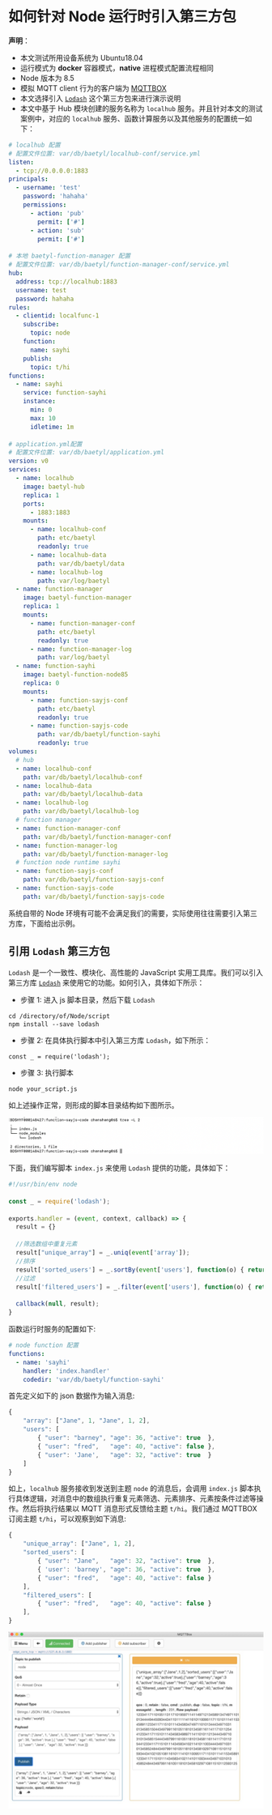 # 如何针对 Node 运行时引入第三方包

**声明**：

- 本文测试所用设备系统为 Ubuntu18.04
- 运行模式为 **docker** 容器模式，**native** 进程模式配置流程相同
- Node 版本为 8.5
- 模拟 MQTT client 行为的客户端为 [MQTTBOX](../Resources.html#下载-MQTTBOX-客户端)
- 本文选择引入 [`Lodash`](https://www.lodashjs.com/) 这个第三方包来进行演示说明
- 本文中基于 Hub 模块创建的服务名称为 `localhub` 服务。并且针对本文的测试案例中，对应的 `localhub` 服务、函数计算服务以及其他服务的配置统一如下：

```yaml
# localhub 配置
# 配置文件位置: var/db/baetyl/localhub-conf/service.yml
listen:
  - tcp://0.0.0.0:1883
principals:
  - username: 'test'
    password: 'hahaha'
    permissions:
      - action: 'pub'
        permit: ['#']
      - action: 'sub'
        permit: ['#']

# 本地 baetyl-function-manager 配置
# 配置文件位置: var/db/baetyl/function-manager-conf/service.yml
hub:
  address: tcp://localhub:1883
  username: test
  password: hahaha
rules:
  - clientid: localfunc-1
    subscribe:
      topic: node
    function:
      name: sayhi
    publish:
      topic: t/hi
functions:
  - name: sayhi
    service: function-sayhi
    instance:
      min: 0
      max: 10
      idletime: 1m

# application.yml配置
# 配置文件位置: var/db/baetyl/application.yml
version: v0
services:
  - name: localhub
    image: baetyl-hub
    replica: 1
    ports:
      - 1883:1883
    mounts:
      - name: localhub-conf
        path: etc/baetyl
        readonly: true
      - name: localhub-data
        path: var/db/baetyl/data
      - name: localhub-log
        path: var/log/baetyl
  - name: function-manager
    image: baetyl-function-manager
    replica: 1
    mounts:
      - name: function-manager-conf
        path: etc/baetyl
        readonly: true
      - name: function-manager-log
        path: var/log/baetyl
  - name: function-sayhi
    image: baetyl-function-node85
    replica: 0
    mounts:
      - name: function-sayjs-conf
        path: etc/baetyl
        readonly: true
      - name: function-sayjs-code
        path: var/db/baetyl/function-sayhi
        readonly: true
volumes:
  # hub
  - name: localhub-conf
    path: var/db/baetyl/localhub-conf
  - name: localhub-data
    path: var/db/baetyl/localhub-data
  - name: localhub-log
    path: var/db/baetyl/localhub-log
  # function manager
  - name: function-manager-conf
    path: var/db/baetyl/function-manager-conf
  - name: function-manager-log
    path: var/db/baetyl/function-manager-log
  # function node runtime sayhi
  - name: function-sayjs-conf
    path: var/db/baetyl/function-sayjs-conf
  - name: function-sayjs-code
    path: var/db/baetyl/function-sayjs-code
```

系统自带的 Node 环境有可能不会满足我们的需要，实际使用往往需要引入第三方库，下面给出示例。

## 引用 `Lodash` 第三方包

`Lodash` 是一个一致性、模块化、高性能的 JavaScript 实用工具库。我们可以引入第三方库 [`Lodash`](https://www.lodashjs.com/) 来使用它的功能。如何引入，具体如下所示：

- 步骤 1: 进入 js 脚本目录，然后下载 `Lodash`

```shell
cd /directory/of/Node/script
npm install --save lodash
```

- 步骤 2: 在具体执行脚本中引入第三方库 `Lodash`，如下所示：

```shell
const _ = require('lodash');
```

- 步骤 3: 执行脚本

```shell
node your_script.js
```

如上述操作正常，则形成的脚本目录结构如下图所示。

![Node Lodash 第三方库脚本目录](../images/develop/node-third-lib-dir-Lodash.png)

下面，我们编写脚本 `index.js` 来使用 `Lodash` 提供的功能，具体如下：

```javascript
#!/usr/bin/env node

const _ = require('lodash');

exports.handler = (event, context, callback) => {
  result = {}
  
  //筛选数组中重复元素
  result["unique_array"] = _.uniq(event['array']);
  //排序
  result['sorted_users'] = _.sortBy(event['users'], function(o) { return o.age; });
  //过滤
  result['filtered_users'] = _.filter(event['users'], function(o) { return !o.active; });

  callback(null, result);
}
```

函数运行时服务的配置如下:

```yaml
# node function 配置
functions:
  - name: 'sayhi'
    handler: 'index.handler'
    codedir: 'var/db/baetyl/function-sayhi'
```

首先定义如下的 json 数据作为输入消息:

```javascript
{
    "array": ["Jane", 1, "Jane", 1, 2],
    "users": [
        { "user": "barney", "age": 36, "active": true  },
        { "user": "fred",   "age": 40, "active": false },
        { "user": 'Jane',   "age": 32, "active": true  }
    ]
}
```

如上，`localhub` 服务接收到发送到主题 `node` 的消息后，会调用 `index.js` 脚本执行具体逻辑，对消息中的数组执行重复元素筛选、元素排序、元素按条件过滤等操作。然后将执行结果以 MQTT 消息形式反馈给主题 `t/hi`。我们通过 MQTTBOX 订阅主题 `t/hi`，可以观察到如下消息:

```javascript
{
    "unique_array": ["Jane", 1, 2],
    "sorted_users": [
        { "user": "Jane",   "age": 32, "active": true  },
        { 'user': 'barney', "age": 36, "active": true  },
        { "user": "fred",   "age": 40, "active": false }
    ],
    "filtered_users": [
        { "user": "fred",   "age": 40, "active": false }
    ],
}
```

![lodash数据处理](../images/develop/write-node-script-third-lib-Lodash.png)